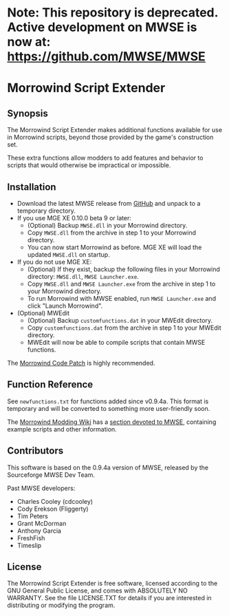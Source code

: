 # Note: This repository is deprecated. Active development on MWSE is now at: https://github.com/MWSE/MWSE



# Morrowind Script Extender

## Synopsis
The Morrowind Script Extender makes additional functions available for use in
Morrowind scripts, beyond those provided by the game's construction set. 

These extra functions allow modders to add features and behavior to scripts that
would otherwise be impractical or impossible.

## Installation

* Download the latest MWSE release from [GitHub](https://github.com/Merzasphor/MWSE/releases) and unpack to a temporary directory.
* If you use MGE XE 0.10.0 beta 9 or later:
	* (Optional) Backup `MWSE.dll` in your Morrowind directory.
	* Copy `MWSE.dll` from the archive in step 1 to your Morrowind directory.
	* You can now start Morrowind as before. MGE XE will load the updated `MWSE.dll` on startup.
* If you do not use MGE XE:
	* (Optional) If they exist, backup the following files in your Morrowind directory: `MWSE.dll`, `MWSE Launcher.exe`.
	* Copy `MWSE.dll` and `MWSE Launcher.exe` from the archive in step 1 to your Morrowind directory.
	* To run Morrowind with MWSE enabled, run `MWSE Launcher.exe` and click "Launch Morrowind".
* (Optional) MWEdit
	* (Optional) Backup `customfunctions.dat` in your MWEdit directory.
	* Copy `customfunctions.dat` from the archive in step 1 to your MWEdit directory.
	* MWEdit will now be able to compile scripts that contain MWSE functions.

The [Morrowind Code Patch](https://www.nexusmods.com/morrowind/mods/19510/) is highly recommended.

## Function Reference

See `newfunctions.txt` for functions added since v0.9.4a. This format is temporary
and will be converted to something more user-friendly soon.

The [Morrowind Modding Wiki](http://wiki.theassimilationlab.com/mmw/Main_Page)
has a [section devoted to MWSE](http://wiki.theassimilationlab.com/mmw/MWSE),
containing example scripts and other information.

## Contributors
This software is based on the 0.9.4a version of MWSE, released by the Sourceforge MWSE Dev Team.

Past MWSE developers:

- Charles Cooley (cdcooley)
- Cody Erekson (Fliggerty)
- Tim Peters
- Grant McDorman
- Anthony Garcia
- FreshFish
- Timeslip

## License
The Morrowind Script Extender is free software, licensed according to
the GNU General Public License, and comes with ABSOLUTELY NO WARRANTY. See the
file LICENSE.TXT for details if you are interested in distributing or
modifying the program.
